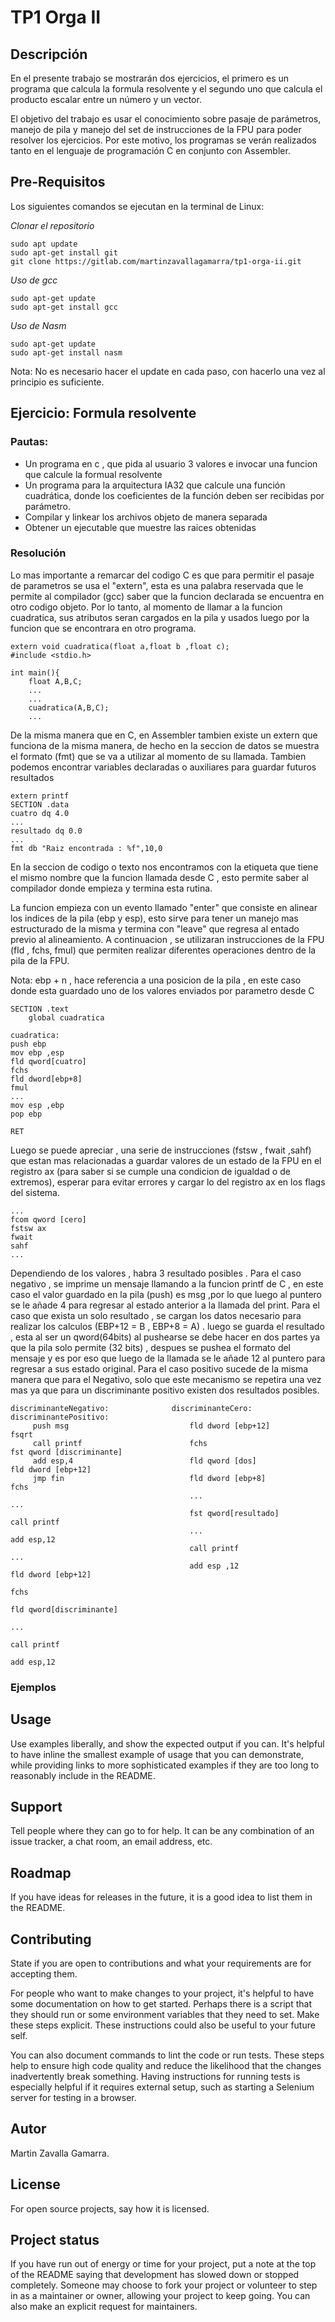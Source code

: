 # TP1 Orga II


## Descripción
En el presente trabajo se mostrarán dos ejercicios, el primero es un programa que calcula la formula resolvente y el segundo uno que calcula el producto escalar entre un número y un vector.<p>
El objetivo del trabajo es usar el conocimiento sobre pasaje de parámetros, manejo de pila y manejo del set de instrucciones de la FPU para poder resolver los ejercicios. Por este motivo, los programas se verán realizados tanto en el lenguaje de programación C en conjunto con Assembler.

## Pre-Requisitos 
Los siguientes comandos se ejecutan en la terminal de Linux: 

_Clonar el repositorio_
```
sudo apt update
sudo apt-get install git
git clone https://gitlab.com/martinzavallagamarra/tp1-orga-ii.git 
```
_Uso de gcc_
```
sudo apt-get update
sudo apt-get install gcc 
```
_Uso de Nasm_
```
sudo apt-get update
sudo apt-get install nasm 
```

Nota: No es necesario hacer el update en cada paso, con hacerlo una vez al principio es suficiente.

## Ejercicio: Formula resolvente 

### Pautas:
- Un programa en c , que pida al usuario 3 valores e invocar una funcion que calcule la formual resolvente
- Un programa para la arquitectura IA32 que calcule una función cuadrática, donde los coeficientes de la función deben ser recibidas por parámetro.
- Compilar y linkear los archivos objeto de manera separada
- Obtener un ejecutable que muestre las raices obtenidas

### Resolución
Lo mas importante a remarcar del codigo C es que para permitir el pasaje de parametros se usa el "extern", esta es una palabra reservada que le permite al compilador (gcc) saber que la funcion declarada se encuentra en otro codigo objeto. Por lo tanto, al momento de llamar a la funcion cuadratica, sus atributos seran cargados en la pila  y usados luego por la funcion que se encontrara en otro programa.

```
extern void cuadratica(float a,float b ,float c);
#include <stdio.h>

int main(){
    float A,B,C;
    ...
    ...
    cuadratica(A,B,C);
    ...
```
De la misma manera que en C, en Assembler tambien existe un extern que funciona de la misma manera, de hecho en la seccion de datos se muestra el formato (fmt) que se va a utilizar al momento de su llamada. Tambien podemos encontrar variables declaradas o auxiliares para guardar futuros resultados 
```
extern printf
SECTION .data
cuatro dq 4.0
...
resultado dq 0.0
...
fmt db "Raiz encontrada : %f",10,0
```
En la seccion de codigo o texto nos encontramos con la etiqueta que tiene el mismo nombre que la funcion llamada desde C , esto permite saber al compilador donde empieza y termina esta rutina.<p>
La funcion empieza con un evento llamado "enter" que consiste en alinear los indices de la pila (ebp y esp), esto sirve para tener un manejo mas estructurado de la misma y termina con "leave" que regresa al entado previo al alineamiento. A continuacion , se utilizaran instrucciones de la FPU  (fld , fchs, fmul) que permiten realizar diferentes operaciones dentro de la pila de la FPU. <p>
Nota: ebp + n , hace referencia a una posicion de la pila , en este caso donde esta guardado uno de los valores enviados por parametro desde C     
```
SECTION .text
    global cuadratica

cuadratica:
push ebp
mov ebp ,esp
fld qword[cuatro]
fchs
fld dword[ebp+8]
fmul
...
mov esp ,ebp
pop ebp

RET
```
Luego se puede apreciar , una serie de instrucciones (fstsw , fwait ,sahf) que estan mas relacionadas a guardar valores de un estado de la FPU en el registro ax (para saber si se cumple una condicion de igualdad o de extremos), esperar para evitar errores y cargar lo del registro ax en los flags del sistema.
```
...
fcom qword [cero]
fstsw ax
fwait
sahf
...
```
Dependiendo de los valores , habra 3 resultado posibles . Para el caso negativo , se imprime un mensaje llamando a la funcion printf de C , en este caso el valor guardado en la pila (push) es msg ,por lo que luego al puntero se le añade 4 para regresar al estado anterior a la llamada del print.
Para el caso que exista un solo resultado , se cargan los datos necesario para realizar los calculos (EBP+12 = B , EBP+8 = A) . luego se guarda el resultado , esta al ser un qword(64bits) al pushearse se debe hacer en dos partes ya que la pila solo permite (32 bits) , despues se pushea el formato del mensaje y es por eso que luego de la llamada se le añade 12 al puntero para regresar a sus estado original. Para el caso positivo sucede de la misma manera que para el Negativo, solo que este mecanismo se repetira una vez mas ya que para un discriminante positivo existen dos resultados posibles.
```
discriminanteNegativo:              discriminanteCero:              discriminantePositivo:    
     push msg                           fld dword [ebp+12]                fsqrt
     call printf                        fchs                              fst qword [discriminante]
     add esp,4                          fld qword [dos]                   fld dword [ebp+12]
     jmp fin                            fld dword [ebp+8]                 fchs
                                        ...                               ...
                                        fst qword[resultado]              call printf 
                                        ...                               add esp,12
                                        call printf                       ...
                                        add esp ,12                       fld dword [ebp+12]
                                                                          fchs
                                                                          fld qword[discriminante]
                                                                          ...
                                                                          call printf
                                                                          add esp,12

```
### Ejemplos

## Usage
Use examples liberally, and show the expected output if you can. It's helpful to have inline the smallest example of usage that you can demonstrate, while providing links to more sophisticated examples if they are too long to reasonably include in the README.

## Support
Tell people where they can go to for help. It can be any combination of an issue tracker, a chat room, an email address, etc.

## Roadmap
If you have ideas for releases in the future, it is a good idea to list them in the README.

## Contributing
State if you are open to contributions and what your requirements are for accepting them.

For people who want to make changes to your project, it's helpful to have some documentation on how to get started. Perhaps there is a script that they should run or some environment variables that they need to set. Make these steps explicit. These instructions could also be useful to your future self.

You can also document commands to lint the code or run tests. These steps help to ensure high code quality and reduce the likelihood that the changes inadvertently break something. Having instructions for running tests is especially helpful if it requires external setup, such as starting a Selenium server for testing in a browser.

## Autor
Martin Zavalla Gamarra.

## License
For open source projects, say how it is licensed.

## Project status
If you have run out of energy or time for your project, put a note at the top of the README saying that development has slowed down or stopped completely. Someone may choose to fork your project or volunteer to step in as a maintainer or owner, allowing your project to keep going. You can also make an explicit request for maintainers.

